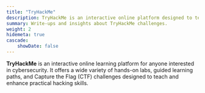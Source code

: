```yaml
---
title: "TryHackMe"
description: TryHackMe is an interactive online platform designed to teach cybersecurity concepts and practical skills through guided lessons and Capture the Flag (CTF) challenges.
summary: Write-ups and insights about TryHackMe challenges.
weight: 2
hidemeta: true
cascade:   
    showDate: false
---
```

**TryHackMe** is an interactive online learning platform for anyone interested in cybersecurity. It offers a wide variety of hands-on labs, guided learning paths, and Capture the Flag (CTF) challenges designed to teach and enhance practical hacking skills.  

